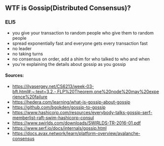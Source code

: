 ## WTF is Gossip(Distributed Consensus)?

### ELI5
- you give your transaction to random people who give them to random people 
- spread exponentially fast and everyone gets every transaction fast
- no leader
- no taking turns
- no consensus on order, add a shim for who talked to who and when
- you're explaining the details about gossip as you gossip

#### Sources:
- https://ilyasergey.net/CS6213/week-03-bft.html#:~:text=3.2.-,FLP%20Theorem,one%20node%20may%20experience%20failure
- https://hedera.com/learning/what-is-gossip-about-gossip
- https://github.com/bgokden/gossip-to-gossip
- https://www.hashicorp.com/resources/everybody-talks-gossip-serf-memberlist-raft-swim-hashicorp-consul
- https://www.swirlds.com/downloads/SWIRLDS-TR-2016-01.pdf
- https://www.serf.io/docs/internals/gossip.html
- https://docs.avax.network/learn/platform-overview/avalanche-consensus